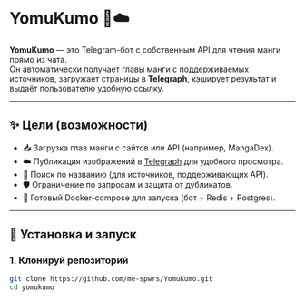 # YomuKumo 📖☁️

**YomuKumo** — это Telegram-бот c собственным API для чтения манги прямо из чата.  
Он автоматически получает главы манги с поддерживаемых источников, загружает страницы в **Telegraph**, кэширует результат и выдаёт пользователю удобную ссылку.

---

## ✨ Цели (возможности)

- 📥 Загрузка глав манги с сайтов или API (например, MangaDex).  
- ☁️ Публикация изображений в [Telegraph](https://telegra.ph/) для удобного просмотра.  
- 🔎 Поиск по названию (для источников, поддерживающих API).  
- 🛡 Ограничение по запросам и защита от дубликатов.  
- 🐳 Готовый Docker-compose для запуска (бот + Redis + Postgres).  

---

## 🚀 Установка и запуск

### 1. Клонируй репозиторий
```bash
git clone https://github.com/me-spwrs/YomuKumo.git
cd yomukumo
